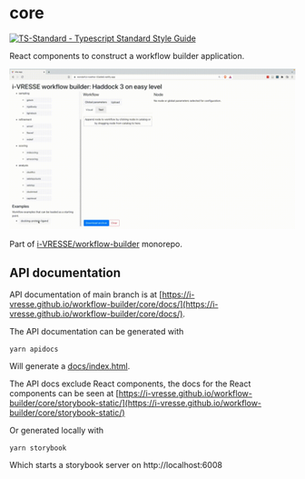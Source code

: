 # core

[![TS-Standard - Typescript Standard Style Guide](https://badgen.net/badge/code%20style/ts-standard/blue?icon=typescript)](https://github.com/standard/ts-standard)

React components to construct a workflow builder application.

![Image](https://github.com/i-VRESSE/workflow-builder/raw/main/docs/demo.gif)

Part of [i-VRESSE/workflow-builder](https://github.com/i-VRESSE/workflow-builder) monorepo.

## API documentation

API documentation of main branch is at [https://i-vresse.github.io/workflow-builder/core/docs/](https://i-vresse.github.io/workflow-builder/core/docs/).

The API documentation can be generated with

```shell
yarn apidocs
```

Will generate a [docs/index.html](docs/index.html).

The API docs exclude React components, the docs for the React components can be seen at
[https://i-vresse.github.io/workflow-builder/core/storybook-static/](https://i-vresse.github.io/workflow-builder/core/storybook-static/)

Or generated locally with

```shell
yarn storybook
```

Which starts a storybook server on http://localhost:6008
